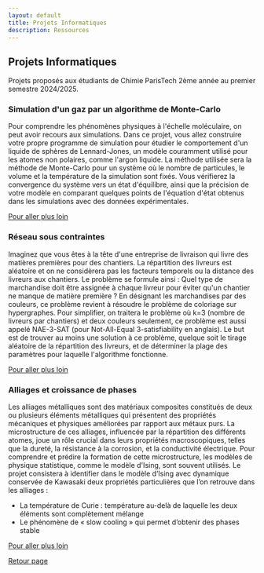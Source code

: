 ```yaml
---
layout: default
title: Projets Informatiques
description: Ressources
---
```


## Projets Informatiques

Projets proposés aux étudiants de Chimie ParisTech 2ème année au  premier semestre 2024/2025.

### Simulation d'un gaz par un algorithme de Monte-Carlo

Pour comprendre les phénomènes physiques à l'échelle moléculaire, on peut avoir recours aux simulations. Dans ce projet, vous allez construire votre propre programme de simulation pour étudier le comportement d'un liquide de sphères de Lennard-Jones, un modèle couramment utilisé pour les atomes non polaires, comme l'argon liquide. La méthode utilisée sera la méthode de Monte-Carlo pour un système où le nombre de particules, le volume et la température de la simulation sont fixés. Vous vérifierez la convergence du système vers un état d'équilibre, ainsi que la précision de votre modèle en comparant quelques points de l'équation d'état obtenus dans les simulations avec des données expérimentales.

[Pour aller plus loin](./simulation_gaz.md)

### Réseau sous contraintes

Imaginez que vous êtes à la tête d'une entreprise de livraison qui livre des matières premières pour des chantiers. La répartition des livreurs est aléatoire et on ne considèrera pas les facteurs temporels ou la distance des livreurs aux chantiers. Le problème se formule ainsi : Quel type de marchandise doit être assignée à chaque livreur pour éviter qu'un chantier ne manque de matière première ? En désignant les marchandises par des couleurs, ce problème revient à résoudre le problème de coloriage sur hypergraphes. Pour simplifier, on traitera le problème où k=3 (nombre de livreurs par chantiers) et deux couleurs seulement, ce problème est aussi appelé NAE-3-SAT (pour Not-All-Equal 3-satisfiability en anglais). Le but est de trouver au moins une solution à ce problème, quelque soit le tirage aléatoire de la répartition des livreurs, et de déterminer la plage des paramètres pour laquelle l'algorithme fonctionne.

[Pour aller plus loin](./allocation_roles_reseau.md)

### Alliages et croissance de phases

Les alliages métalliques sont des matériaux composites constitués de deux ou plusieurs éléments métalliques qui présentent des propriétés mécaniques et physiques améliorées par rapport aux métaux purs. La microstructure de ces alliages, influencée par la répartition des différents atomes, joue un rôle crucial dans leurs propriétés macroscopiques, telles que la dureté, la résistance à la corrosion, et la conductivité électrique. Pour comprendre et prédire la formation de cette microstructure, les modèles de physique statistique, comme le modèle d'Ising, sont souvent utilisés. Le projet consistera à identifier dans le modèle d’Ising avec dynamique conservée de Kawasaki deux propriétés particulières que l’on retrouve dans les alliages :

- La température de Curie : température au-delà de laquelle les deux éléments sont complètement mélange
- Le phénomène de « slow cooling » qui permet d’obtenir des phases stable 

[Pour aller plus loin](./alliages_croissance.md)


[Retour page](../README.md)